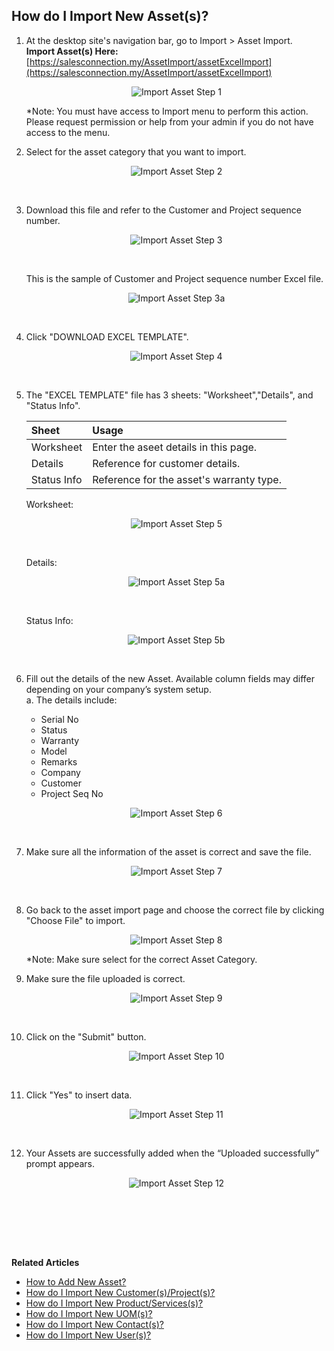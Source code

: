 ## How do I Import New Asset(s)?

1. At the desktop site's navigation bar, go to Import > Asset Import.<br>
   **Import Asset(s) Here:** [https://salesconnection.my/AssetImport/assetExcelImport](https://salesconnection.my/AssetImport/assetExcelImport)

   <p align="center">
     <img src="img/Import_Asset_Step_1.png" alt="Import Asset Step 1">
   </p>

   *Note: You must have access to Import menu to perform this action. Please request permission or help from your admin if you do not have access to the menu.<br>

2. Select for the asset category that you want to import.

   <p align="center">
     <img src="img/Import_Asset_Step_2.png" alt="Import Asset Step 2">
   </p><br>

3. Download this file and refer to the Customer and Project sequence number.

   <p align="center">
     <img src="img/Import_Asset_Step_3.png" alt="Import Asset Step 3">
   </p><br>

   This is the sample of Customer and Project sequence number Excel file.<br>

   <p align="center">
     <img src="img/Import_Asset_Step_3a.png" alt="Import Asset Step 3a">
   </p><br>

4. Click "DOWNLOAD EXCEL TEMPLATE".

   <p align="center">
     <img src="img/Import_Asset_Step_4.png" alt="Import Asset Step 4">
   </p><br>

5. The "EXCEL TEMPLATE" file has 3 sheets: "Worksheet","Details", and "Status Info".<br>

   | Sheet | Usage |
   | :----- | :-------- |
   | Worksheet | Enter the aseet details in this page. |
   | Details | Reference for customer details. |
   | Status Info | Reference for the asset's warranty type. |

   Worksheet: 
   <p align="center">
     <img src="img/Import_Asset_Step_5.png" alt="Import Asset Step 5">
   </p><br>

   Details:
   <p align="center">
     <img src="img/Import_Asset_Step_5a.png" alt="Import Asset Step 5a">
   </p><br>

   Status Info:
   <p align="center">
     <img src="img/Import_Asset_Step_5b.png" alt="Import Asset Step 5b">
   </p><br>

6. Fill out the details of the new Asset. Available column fields may differ depending on your company’s system setup.<br>
   a. The details include:<br>
      - Serial No<br>
      - Status<br>
      - Warranty<br>
      - Model<br>
      - Remarks<br>
      - Company<br>
      - Customer<br>
      - Project Seq No<br>

   <p align="center">
     <img src="img/Import_Asset_Step_6.png" alt="Import Asset Step 6">
   </p><br>

7. Make sure all the information of the asset is correct and save the file.

   <p align="center">
     <img src="img/Import_Asset_Step_7.png" alt="Import Asset Step 7">
   </p><br>

8. Go back to the asset import page and choose the correct file by clicking "Choose File" to import.<br>

   <p align="center">
     <img src="img/Import_Asset_Step_8.png" alt="Import Asset Step 8">
   </p>

   *Note: Make sure select for the correct Asset Category.<br>

9. Make sure the file uploaded is correct.

   <p align="center">
     <img src="img/Import_Asset_Step_9.png" alt="Import Asset Step 9">
   </p><br>

10. Click on the "Submit" button.

    <p align="center">
      <img src="img/Import_Asset_Step_10.png" alt="Import Asset Step 10">
    </p><br>

11. Click "Yes" to insert data.

    <p align="center">
     <img src="img/Import_Asset_Step_11.png" alt="Import Asset Step 11">
    </p><br>

12. Your Assets are successfully added when the “Uploaded successfully” prompt appears.

    <p align="center">
      <img src="img/Import_Asset_Step_12.png" alt="Import Asset Step 12">
    </p><br>
<br><br><br>

**Related Articles**<br>
- [How to Add New Asset?](How_to_Add_New_Asset.md)
- [How do I Import New Customer(s)/Project(s)?](Import_Customer_Project.md)
- [How do I Import New Product/Services(s)?](Import_Product_Services.md)
- [How do I Import New UOM(s)?](Import_UOM.md)
- [How do I Import New Contact(s)?](Import_Contact.md)
- [How do I Import New User(s)?](Import_User.md)
